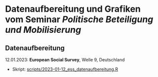 # Datenaufbereitung und Grafiken vom Seminar _Politische Beteiligung und Mobilisierung_

## Datenaufbereitung

12.01.2023: **European Social Survey**, Welle 9, Deutschland

  - Skript: [scripts/2023-01-12_ess_datenaufbereitung.R](scripts/2023-01-12_ess_datenaufbereitung.R)
